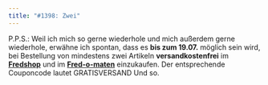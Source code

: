 ```yaml
---
title: "#1398: Zwei"
---
```


P.P.S.:
Weil ich mich so gerne wiederhole und mich außerdem gerne wiederhole, erwähne ich spontan, dass es <strong>bis zum 19.07.</strong> möglich sein wird, bei Bestellung von mindestens zwei Artikeln <strong>versandkostenfrei</strong> im <a href="http://fredshop.spreadshirt.net/de/DE/Shop"><strong>Fredshop</strong></a> und im <a href="http://fred-o-mat.spreadshirt.net/-/-/Shop/"><strong>Fred-o-maten</strong></a> einzukaufen. 
Der entsprechende Couponcode lautet
GRATISVERSAND
Und so.
